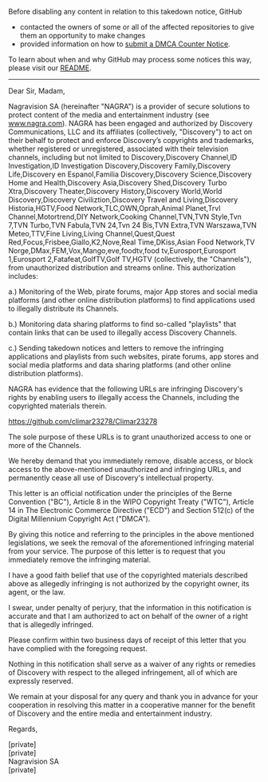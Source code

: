 Before disabling any content in relation to this takedown notice, GitHub
- contacted the owners of some or all of the affected repositories to give them an opportunity to make changes
- provided information on how to [submit a DMCA Counter Notice](https://docs.github.com/en/articles/guide-to-submitting-a-dmca-counter-notice).

To learn about when and why GitHub may process some notices this way, please visit our [README](https://github.com/github/dmca/blob/master/README.md).

---

Dear Sir, Madam,

Nagravision SA (hereinafter "NAGRA") is a provider of secure solutions to protect content of the media and entertainment industry (see www.nagra.com). NAGRA has been engaged and authorized by Discovery Communications, LLC and its affiliates (collectively, "Discovery") to act on their behalf to protect and enforce Discovery’s copyrights and trademarks, whether registered or unregistered, associated with their television channels, including but not limited to Discovery,Discovery Channel,ID Investigation,ID Investigation Discovery,Discovery Family,Discovery Life,Discovery en Espanol,Familia Discovery,Discovery Science,Discovery Home and Health,Discovery Asia,Discovery Shed,Discovery Turbo Xtra,Discovery Theater,Discovery History,Discovery World,World Discovery,Discovery Civiliztion,Discovery Travel and Living,Discovery Historia,HGTV,Food Network,TLC,OWN,Oprah,Animal Planet,Trvl Channel,Motortrend,DIY Network,Cooking Channel,TVN,TVN Style,Tvn 7,TVN Turbo,TVN Fabula,TVN 24,Tvn 24 Bis,TVN Extra,TVN Warszawa,TVN Meteo,TTV,Fine Living,Living Channel,Quest,Quest Red,Focus,Frisbee,Giallo,K2,Nove,Real Time,DKiss,Asian Food Network,TV Norge,DMax,FEM,Vox,Mango,eve,foodtv,food tv,Eurosport,Eurosport 1,Eurosport 2,Fatafeat,GolfTV,Golf TV,HGTV (collectively, the "Channels"), from unauthorized distribution and streams online. This authorization includes:

a.) Monitoring of the Web, pirate forums, major App stores and social media platforms (and other online distribution platforms) to find applications used to illegally distribute its Channels.

b.) Monitoring data sharing platforms to find so-called "playlists" that contain links that can be used to illegally access Discovery Channels.

c.) Sending takedown notices and letters to remove the infringing applications and playlists from such websites, pirate forums, app stores and social media platforms and data sharing platforms (and other online distribution platforms).

NAGRA has evidence that the following URLs are infringing Discovery's rights by enabling users to illegally access the Channels, including the copyrighted materials therein.

https://github.com/climar23278/Climar23278

The sole purpose of these URLs is to grant unauthorized access to one or more of the Channels.

We hereby demand that you immediately remove, disable access, or block access to the above-mentioned unauthorized and infringing URLs, and permanently cease all use of Discovery's intellectual property.

This letter is an official notification under the principles of the Berne Convention ("BC"), Article 8 in the WIPO Copyright Treaty ("WTC"), Article 14 in The Electronic Commerce Directive ("ECD") and Section 512(c) of the Digital Millennium Copyright Act ("DMCA").

By giving this notice and referring to the principles in the above mentioned legislations, we seek the removal of the aforementioned infringing material from your service. The purpose of this letter is to request that you immediately remove the infringing material.

I have a good faith belief that use of the copyrighted materials described above as allegedly infringing is not authorized by the copyright owner, its agent, or the law.

I swear, under penalty of perjury, that the information in this notification is accurate and that I am authorized to act on behalf of the owner of a right that is allegedly infringed.

Please confirm within two business days of receipt of this letter that you have complied with the foregoing request.

Nothing in this notification shall serve as a waiver of any rights or remedies of Discovery with respect to the alleged infringement, all of which are expressly reserved.

We remain at your disposal for any query and thank you in advance for your cooperation in resolving this matter in a cooperative manner for the benefit of Discovery and the entire media and entertainment industry.

Regards,

[private]  
[private]  
Nagravision SA  
[private]
